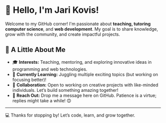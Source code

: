 # 👋 Hello, I'm Jari Kovis! 

Welcome to my GitHub corner! I'm passionate about **teaching, tutoring computer science**, and **web development**. My goal is to share knowledge, grow with the community, and create impactful projects.

## 🌟 A Little About Me

- 🎓 **Interests:** Teaching, mentoring, and exploring innovative ideas in programming and web technologies.  
- 🌱 **Currently Learning:** Juggling multiple exciting topics (but working on focusing better)!  
- 🤝 **Collaboration:** Open to working on creative projects with like-minded individuals. Let’s build something amazing together!  
- 💬 **Reach Out:** Drop me a message here on GitHub. Patience is a virtue; replies might take a while! 😊  

---

💻 Thanks for stopping by! Let’s code, learn, and grow together.  


<!---
JariKovis/JariKovis is a ✨ special ✨ repository because its `README.md` (this file) appears on your GitHub profile.
You can click the Preview link to take a look at your changes.
--->
